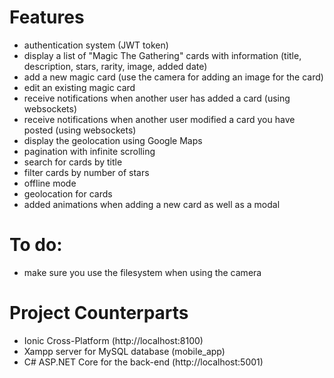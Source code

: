 # Features

- authentication system (JWT token)
- display a list of "Magic The Gathering" cards with information (title, description, stars, rarity, image, added date)
- add a new magic card (use the camera for adding an image for the card)
- edit an existing magic card
- receive notifications when another user has added a card (using websockets)
- receive notifications when another user modified a card you have posted (using websockets)
- display the geolocation using Google Maps
- pagination with infinite scrolling
- search for cards by title
- filter cards by number of stars
- offline mode
- geolocation for cards
- added animations when adding a new card as well as a modal

# To do:

- make sure you use the filesystem when using the camera

# Project Counterparts

- Ionic Cross-Platform (http://localhost:8100)
- Xampp server for MySQL database (mobile_app)
- C# ASP.NET Core for the back-end (http://localhost:5001)
